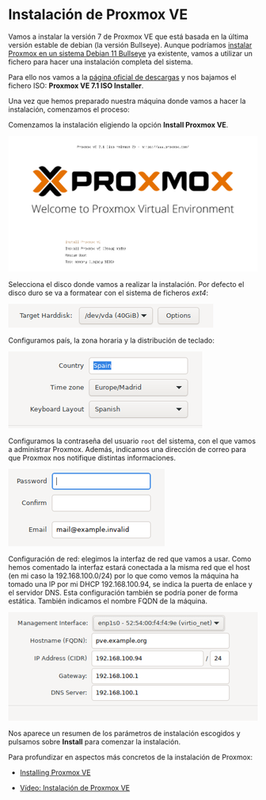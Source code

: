 # Instalación de Proxmox VE

Vamos a instalar la versión 7 de Proxmox VE que está basada en la
última versión estable de debian (la versión Bullseye). Aunque
podríamos [instalar Proxmox en un sistema Debian 11
Bullseye](https://pve.proxmox.com/wiki/Install_Proxmox_VE_on_Debian_11_Bullseye)
ya existente, vamos a utilizar un fichero para hacer una instalación
completa del sistema.

Para ello nos vamos a la [página oficial de
descargas](https://www.proxmox.com/en/downloads/item/proxmox-ve-7-1-iso-installer)
y nos bajamos el fichero ISO: **Proxmox VE 7.1 ISO Installer**.

Una vez que hemos preparado nuestra máquina donde vamos a hacer la
instalación, comenzamos el proceso:

Comenzamos la instalación eligiendo la opción **Install Proxmox VE**.

![instalación](img/instalacion1.png)

Selecciona el disco donde vamos a realizar la instalación. Por defecto
el disco duro se va a formatear con el sistema de ficheros *ext4*:

![instalación](img/instalacion2.png)

Configuramos país, la zona horaria y la distribución de teclado:

![instalación](img/instalacion3.png)

Configuramos la contraseña del usuario `root` del sistema, con el que
vamos a administrar Proxmox. Además, indicamos una dirección de correo
para que Proxmox nos notifique distintas informaciones.

![instalación](img/instalacion4.png)

Configuración de red: elegimos la interfaz de red que vamos a
usar. Como hemos comentado la interfaz estará conectada a la misma red
que el host (en mi caso la 192.168.100.0/24) por lo que como vemos la
máquina ha tomado una IP por mi DHCP 192.168.100.94, se indica la
puerta de enlace y el servidor DNS. Esta configuración también se
podría poner de forma estática. También indicamos el nombre FQDN de la
máquina.

![instalación](img/instalacion5.png)

Nos aparece un resumen de los parámetros de instalación escogidos y
pulsamos sobre **Install** para comenzar la instalación.

Para profundizar en aspectos más concretos de la instalación de
Proxmox:

* [Installing Proxmox VE](https://pve.proxmox.com/pve-docs/pve-admin-guide.html#chapter_installation)

* [Vídeo: Instalación de Proxmox VE](https://youtu.be/ZsgVP2S8AxY)
